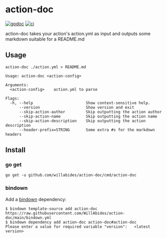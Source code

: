 # action-doc

[![godoc](https://godoc.org/github.com/willabides/action-doc?status.svg)](https://godoc.org/github.com/willabides/action-doc)
[![ci](https://github.com/WillAbides/action-doc/workflows/ci/badge.svg?branch=main&event=push)](https://github.com/WillAbides/action-doc/actions?query=workflow%3Aci+branch%3Amaster+event%3Apush)

action-doc takes your action's action.yml as input and outputs some markdown suitable for a README.md

## Usage

```shell
action-doc ./action.yml > README.md
```

<!--- everything between the next line and the "end usage output" comment is generated by script/generate-readme --->
<!--- start usage output --->
```
Usage: action-doc <action-config>

Arguments:
  <action-config>    action.yml to parse

Flags:
  -h, --help                       Show context-sensitive help.
      --version                    Show version and exit
      --skip-action-author         Skip outputting the action author
      --skip-action-name           Skip outputting the action name
      --skip-action-description    Skip outputting the action description
      --header-prefix=STRING       Some extra #s for the markdown headers
```
<!--- end usage output --->

## Install

### go get

`go get -u github.com/willabides/action-doc/cmd/action-doc`

### bindown

Add a [bindown](https://github.com/willabides/bindown) dependency:

``` shell
$ bindown template-source add action-doc https://raw.githubusercontent.com/WillAbides/action-doc/main/bindown.yml
$ bindown dependency add action-doc action-doc#action-doc
Please enter a value for required variable "version":	<latest version>
```
